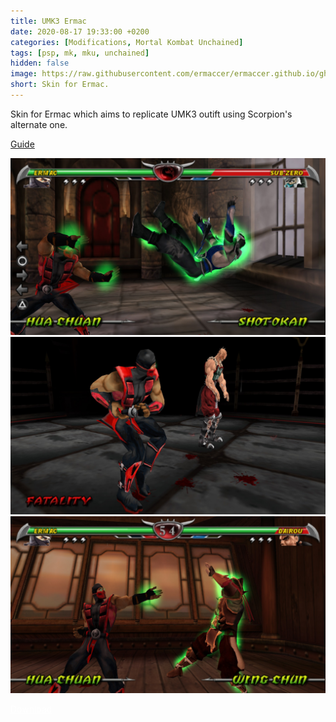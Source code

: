 ```yaml
---
title: UMK3 Ermac
date: 2020-08-17 19:33:00 +0200
categories: [Modifications, Mortal Kombat Unchained]
tags: [psp, mk, mku, unchained]   
hidden: false
image: https://raw.githubusercontent.com/ermaccer/ermaccer.github.io/gh-pages/assets/mods/mku/umk3ermac/1.jpg
short: Skin for Ermac.
---
```


Skin for Ermac which aims to replicate UMK3 outift using
Scorpion's alternate one.

[Guide](https://ermaccer.github.io/posts/how-to-install-mortal-kombat-unchained-mods/)

![Preview](https://raw.githubusercontent.com/ermaccer/ermaccer.github.io/gh-pages/assets/mods/mku/umk3ermac/1.jpg)
![Preview](https://raw.githubusercontent.com/ermaccer/ermaccer.github.io/gh-pages/assets/mods/mku/umk3ermac/2.jpg)
![Preview](https://raw.githubusercontent.com/ermaccer/ermaccer.github.io/gh-pages/assets/mods/mku/umk3ermac/3.jpg)

<a class="btn btn-block btn-dark bg-dark text-gray btn-lg" style="color: white;" href="https://drive.google.com/file/d/1ycPZpSBtaCGOY1x_BiRkz-LEytLuE0q_/view?usp=sharing" role="button">
<i class="fas fa-download"></i>
Download
</a>

